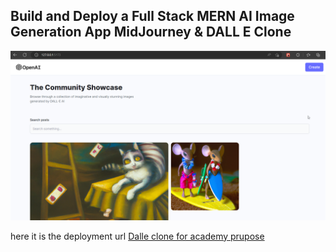 ## Build and Deploy a Full Stack MERN AI Image Generation App MidJourney & DALL E Clone

![Image Generation App](client/src/assets/dalle-image.png)

here it is the deployment url [Dalle clone for academy prupose](https://github.com/Alexcastr/dally-clone) 
